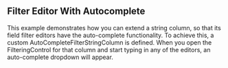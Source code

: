 ## Filter Editor With Autocomplete
This example demonstrates how you can extend a string column, so that its field filter editors have the auto-complete functionality. 
To achieve this, a custom AutoCompleteFilterStringColumn is defined.
When you open the FilteringControl for that column and start typing in any of the editors, an auto-complete dropdown will appear.

[//]: <KeyWords: extend, column, field, functionality, filteringcontrol>
